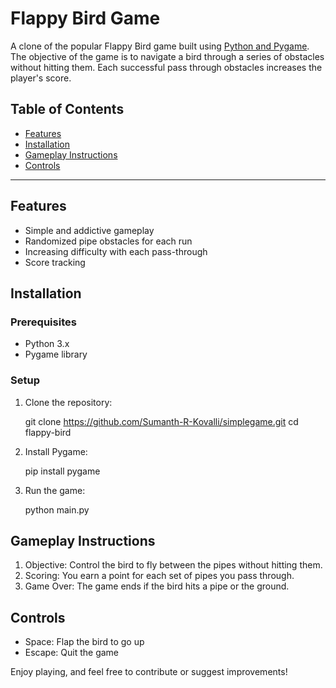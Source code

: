 # Flappy Bird Game

A clone of the popular Flappy Bird game built using [Python and Pygame](https://www.pygame.org/). The objective of the game is to navigate a bird through a series of obstacles without hitting them. Each successful pass through obstacles increases the player's score.

## Table of Contents
- [Features](#features)
- [Installation](#installation)
- [Gameplay Instructions](#gameplay-instructions)
- [Controls](#controls)

---
## Features

- Simple and addictive gameplay
- Randomized pipe obstacles for each run
- Increasing difficulty with each pass-through
- Score tracking

## Installation

### Prerequisites
- Python 3.x
- Pygame library

### Setup

1. Clone the repository:
   
    git clone https://github.com/Sumanth-R-Kovalli/simplegame.git
    cd flappy-bird
    
2. Install Pygame:
   
    pip install pygame
    
3. Run the game:
   
    python main.py
    
## Gameplay Instructions

1. Objective: Control the bird to fly between the pipes without hitting them.
2. Scoring: You earn a point for each set of pipes you pass through.
3. Game Over: The game ends if the bird hits a pipe or the ground.

## Controls

- Space: Flap the bird to go up
- Escape: Quit the game

Enjoy playing, and feel free to contribute or suggest improvements!
